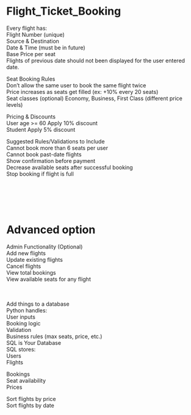 # Flight_Ticket_Booking
Every flight has:<br>
    Flight Number (unique)<br>
    Source & Destination<br>
    Date & Time (must be in future)<br>
    Base Price per seat<br>
    Flights of previous date should not been displayed for the user entered date.<br>


Seat Booking Rules<br>
    Don’t allow the same user to book the same flight twice<br>
    Price increases as seats get filled (ex: +10% every 20 seats)<br>
    Seat classes (optional)	Economy, Business, First Class (different price levels)<br>

Pricing & Discounts<br>
    User age >= 60	Apply 10% discount<br>
    Student Apply 5% discount<br>

Suggested Rules/Validations to Include<br>
    Cannot book more than 6 seats per user<br>
    Cannot book past-date flights<br>
    Show confirmation before payment<br>
    Decrease available seats after successful booking<br>
    Stop booking if flight is full<br>

<br><br><br><br>


# Advanced option 
Admin Functionality (Optional)<br>
    Add new flights<br>
    Update existing flights<br>
    Cancel flights<br>
    View total bookings<br>
    View available seats for any flight<br>
<br><br>


Add things to a database<br> 
    Python handles:<br>
        User inputs<br>
        Booking logic<br>
        Validation<br>
        Business rules (max seats, price, etc.)<br>
    SQL is Your Database<br>
        SQL stores:<br>
        Users<br>
        Flights<br>

Bookings<br>
    Seat availability<br>
    Prices<br>


Sort flights by price<br>
Sort flights by date<br>